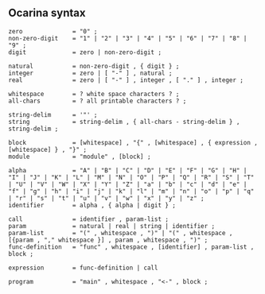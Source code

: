 Ocarina syntax
--------------

    zero              = "0" ;
    non-zero-digit    = "1" | "2" | "3" | "4" | "5" | "6" | "7" | "8" | "9" ;
    digit             = zero | non-zero-digit ;
    
    natural           = non-zero-digit , { digit } ;
    integer           = zero | [ "-" ] , natural ;
    real              = zero | [ "-" ] , integer , [ "." ] , integer ;
    
    whitespace        = ? white space characters ? ;
    all-chars         = ? all printable characters ? ;

    string-delim      = '"' ;
    string            = string-delim , { all-chars - string-delim } , string-delim ;

    block             = [whitespace] , "{" , [whitespace] , { expression , [whitespace] } , "}" ;
    module            = "module" , [block] ;

    alpha             = "A" | "B" | "C" | "D" | "E" | "F" | "G" | "H" | "I" | "J" | "K" | "L" | "M" | "N" | "O" | "P" | "Q" | "R" | "S" | "T" | "U" | "V" | "W" | "X" | "Y" | "Z" | "a" | "b" | "c" | "d" | "e" | "f" | "g" | "h" | "i" | "j" | "k" | "l" | "m" | "n" | "o" | "p" | "q" | "r" | "s" | "t" | "u" | "v" | "w" | "x" | "y" | "z" ;
    identifier        = alpha , { alpha | digit } ;

    call              = identifier , param-list ;
    param             = natural | real | string | identifier ;
    param-list        = "(" , whitespace , ")" | "(" , whitespace , [{param , "," whitespace }] , param , whitespace , ")" ;
    func-definition   = "func" , whitespace , [identifier] , param-list , block ;

    expression        = func-definition | call

    program           = "main" , whitespace , "<-" , block ;
